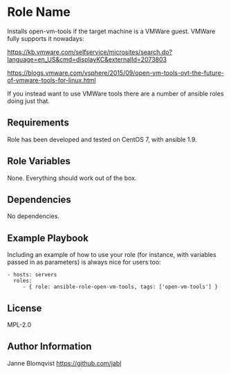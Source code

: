 Role Name
=========

Installs open-vm-tools if the target machine is a VMWare guest. VMWare fully supports it nowadays:

https://kb.vmware.com/selfservice/microsites/search.do?language=en_US&cmd=displayKC&externalId=2073803

https://blogs.vmware.com/vsphere/2015/09/open-vm-tools-ovt-the-future-of-vmware-tools-for-linux.html

If you instead want to use VMWare tools there are a number of ansible roles doing just that.

Requirements
------------

Role has been developed and tested on CentOS 7, with ansible 1.9.

Role Variables
--------------

None. Everything should work out of the box.

Dependencies
------------

No dependencies.

Example Playbook
----------------

Including an example of how to use your role (for instance, with variables passed in as parameters) is always nice for users too:

    - hosts: servers
      roles:
         - { role: ansible-role-open-vm-tools, tags: ['open-vm-tools'] }

License
-------

MPL-2.0

Author Information
------------------

Janne Blomqvist https://github.com/jabl
